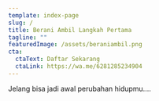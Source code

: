 ```yaml
---
template: index-page
slug: /
title: Berani Ambil Langkah Pertama
tagline: ""
featuredImage: /assets/beraniambil.png
cta:
  ctaText: Daftar Sekarang
  ctaLink: https://wa.me/6281285234904
---
```

Jelang bisa jadi awal perubahan hidupmu....
